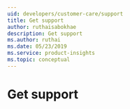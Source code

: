 ```yaml
---
uid: developers/customer-care/support
title: Get support 
author: ruthaisabokhae
description: Get support 
ms.author: ruthai
ms.date: 05/23/2019
ms.service: product-insights
ms.topic: conceptual
---
```


# Get support 